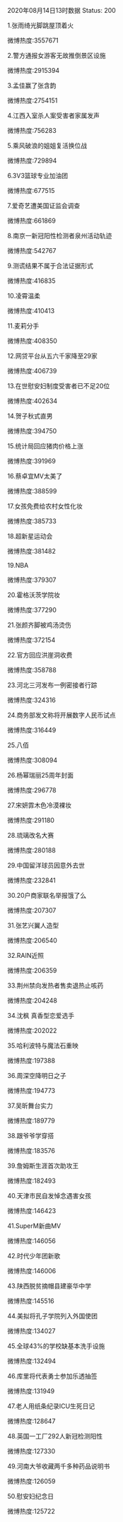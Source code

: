 2020年08月14日13时数据
Status: 200

1.张雨绮光脚跳屋顶着火

微博热度:3557671

2.警方通报女游客无故推倒景区设施

微博热度:2915394

3.孟佳赢了张含韵

微博热度:2754151

4.江西入室杀人案受害者家属发声

微博热度:756283

5.乘风破浪的姐姐复活换位战

微博热度:729894

6.3V3篮球专业加油团

微博热度:677515

7.爱奇艺遭美国证监会调查

微博热度:661869

8.南京一新冠阳性检测者泉州活动轨迹

微博热度:542767

9.测谎结果不属于合法证据形式

微博热度:416835

10.凌霄温柔

微博热度:410413

11.麦莉分手

微博热度:408350

12.网贷平台从五六千家降至29家

微博热度:406739

13.在世慰安妇制度受害者已不足20位

微博热度:402634

14.贺子秋式直男

微博热度:394750

15.统计局回应猪肉价格上涨

微博热度:391969

16.蔡卓宜MV太美了

微博热度:388599

17.女孩免费给农村女性化妆

微博热度:385733

18.超新星运动会

微博热度:381482

19.NBA

微博热度:379307

20.霍格沃茨学院妆

微博热度:377290

21.张颜齐脚被鸡汤烫伤

微博热度:372154

22.官方回应洪崖洞收费

微博热度:358788

23.河北三河发布一例密接者行踪

微博热度:324316

24.商务部发文称将开展数字人民币试点

微博热度:316449

25.八佰

微博热度:308094

26.杨幂瑞丽25周年封面

微博热度:296778

27.宋妍霏木色冷漠裸妆

微博热度:291180

28.琉璃改名大赛

微博热度:280188

29.中国留洋球员因意外去世

微博热度:232841

30.20户商家联名举报饿了么

微博热度:207307

31.张艺兴翼人造型

微博热度:206540

32.RAIN近照

微博热度:206359

33.荆州禁向发热者售卖退热止咳药

微博热度:204248

34.沈枫 真香型恋爱选手

微博热度:202022

35.哈利波特与魔法石重映

微博热度:197388

36.周深空降明日之子

微博热度:194773

37.吴昕舞台实力

微博热度:189779

38.跟爷爷学穿搭

微博热度:183576

39.詹姆斯生涯首次助攻王

微博热度:182493

40.天津市民自发悼念遇害女孩

微博热度:146423

41.SuperM新曲MV

微博热度:146056

42.时代少年团新歌

微博热度:146006

43.陕西脱贫摘帽县建豪华中学

微博热度:145516

44.美拟将孔子学院列入外国使团

微博热度:134027

45.全球43%的学校缺基本洗手设施

微博热度:132494

46.库里将代表勇士参加乐透抽签

微博热度:131949

47.老人用纸条纪录ICU生死日记

微博热度:128647

48.英国一工厂292人新冠检测阳性

微博热度:127330

49.河南大爷收藏两千多种药品说明书

微博热度:126059

50.慰安妇纪念日

微博热度:125722


